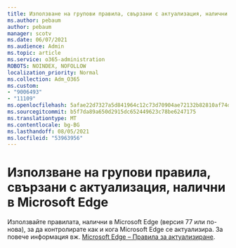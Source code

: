 ```yaml
---
title: Използване на групови правила, свързани с актуализация, налични в Microsoft Edge
ms.author: pebaum
author: pebaum
manager: scotv
ms.date: 06/07/2021
ms.audience: Admin
ms.topic: article
ms.service: o365-administration
ROBOTS: NOINDEX, NOFOLLOW
localization_priority: Normal
ms.collection: Adm_O365
ms.custom:
- "9006493"
- "11109"
ms.openlocfilehash: 5afae22d7327a5d841964c12c73d70904ae72132b82810af74d32fc15ef30d6f
ms.sourcegitcommit: b5f7da89a650d2915dc652449623c78be6247175
ms.translationtype: MT
ms.contentlocale: bg-BG
ms.lasthandoff: 08/05/2021
ms.locfileid: "53963956"
---
```

# <a name="use-update-related-group-policies-available-in-microsoft-edge"></a>Използване на групови правила, свързани с актуализация, налични в Microsoft Edge

Използвайте правилата, налични в Microsoft Edge (версия 77 или по-нова), за да контролирате как и кога Microsoft Edge се актуализира. За повече информация вж. [Microsoft Edge – Правила за актуализиране](/DeployEdge/microsoft-edge-update-policies#available-policies).